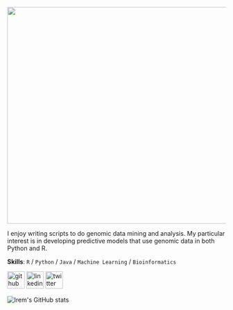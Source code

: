 
<a href="url"><img src="https://media.giphy.com/media/DUQwzXb64bU0ynjbqe/giphy.gif?cid=790b76117a1d464bb2cd3ca9ad147c79f15f9211a0c08d3c&rid=giphy.gif&ct=g" align="center" height="500" width="800" ></a>


I enjoy writing scripts to do genomic data mining and analysis. My particular interest is in developing predictive models that use genomic data in both Python and R. 

**Skills**: `R` / `Python` / `Java` / `Machine Learning` / `Bioinformatics` 


[<img src='https://cdn.jsdelivr.net/npm/simple-icons@3.0.1/icons/github.svg' alt='github' height='40'>](https://github.com/igunduz)  [<img src='https://cdn.jsdelivr.net/npm/simple-icons@3.0.1/icons/linkedin.svg' alt='linkedin' height='40'>](https://www.linkedin.com/in/ibgunduz/) [<img src='https://cdn.jsdelivr.net/npm/simple-icons@3.0.1/icons/twitter.svg' alt='twitter' height='40'>](https://twitter.com/_irembegum)  


![Irem's GitHub stats](https://github-readme-stats.vercel.app/api?username=igunduz&show_icons=true&count_private=true&theme=radical)

